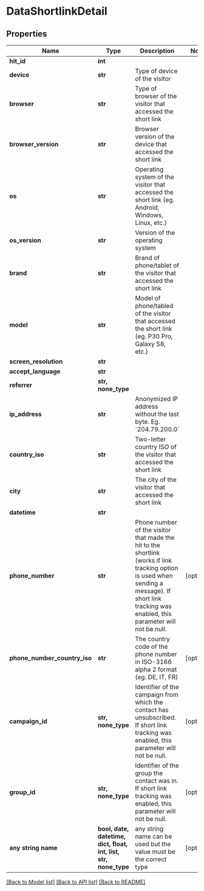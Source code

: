 # DataShortlinkDetail


## Properties
Name | Type | Description | Notes
------------ | ------------- | ------------- | -------------
**hit_id** | **int** |  | 
**device** | **str** | Type of device of the visitor | 
**browser** | **str** | Type of browser of the visitor that accessed the short link | 
**browser_version** | **str** | Browser version of the device that accessed the short link | 
**os** | **str** | Operating system of the visitor that accessed the short link (eg. Android, Windows, Linux, etc.) | 
**os_version** | **str** | Version of the operating system | 
**brand** | **str** | Brand of phone/tablet of the visitor that accessed the short link | 
**model** | **str** | Model of phone/tabled of the visitor that accessed the short link (eg. P30 Pro, Galaxy S8, etc.) | 
**screen_resolution** | **str** |  | 
**accept_language** | **str** |  | 
**referrer** | **str, none_type** |  | 
**ip_address** | **str** | Anonymized IP address without the last byte. Eg. &#x60;204.79.200.0&#x60; | 
**country_iso** | **str** | Two-letter country ISO of the visitor that accessed the short link | 
**city** | **str** | The city of the visitor that accessed the short link | 
**datetime** | **str** |  | 
**phone_number** | **str** | Phone number of the visitor that made the hit to the shortlink (works if link tracking option is used when sending a message). If short link tracking was enabled, this parameter will not be null.  | [optional] 
**phone_number_country_iso** | **str** | The country code of the phone number in ISO-3166 alpha 2 format (eg. DE, IT, FR) | [optional] 
**campaign_id** | **str, none_type** | Identifier of the campaign from which the contact has unsubscribed. If short link tracking was enabled, this parameter will not be null. | [optional] 
**group_id** | **str, none_type** | Identifier of the group the contact was in. If short link tracking was enabled, this parameter will not be null. | [optional] 
**any string name** | **bool, date, datetime, dict, float, int, list, str, none_type** | any string name can be used but the value must be the correct type | [optional]

[[Back to Model list]](../../README.md#models) [[Back to API list]](../../README.md#available-methods) [[Back to README]](../../README.md)


